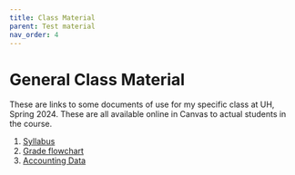 ```yaml
---
title: Class Material
parent: Test material
nav_order: 4
---
```


# General Class Material
These are links to some documents of use for my specific class at UH, Spring 2024. These are all available online in Canvas to actual students in the course. 

1. [Syllabus](ec4335-s24-syl.pdf)
2. [Grade flowchart](ec4335-grade-flowchart.pdf)
3. [Accounting Data](accountdata.xlsx)
